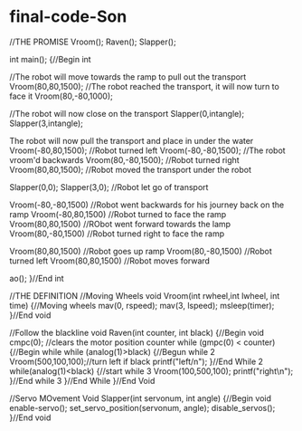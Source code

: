 # final-code-Son

//THE PROMISE
Vroom();
Raven();
Slapper();

int main();
{//Begin int

//The robot will move towards the ramp to pull out the transport
Vroom(80,80,1500);
//The robot reached the transport, it will now turn to face it
Vroom(80,-80,1000);

//The robot will now close on the transport
Slapper(0,intangle);
Slapper(3,intangle);

The robot will now pull the transport and place in under the water
Vroom(-80,80,1500);
//Robot turned left
Vroom(-80,-80,1500);
//The robot vroom'd backwards
Vroom(80,-80,1500);
//Robot turned right
Vroom(80,80,1500);
//Robot moved the transport under the robot

Slapper(0,0);
Slapper(3,0);
//Robot let go of transport

Vroom(-80,-80,1500)
//Robot went backwards for his journey back on the ramp
Vroom(-80,80,1500)
//Robot turned to face the ramp
Vroom(80,80,1500)
//RObot went forward towards the lamp
Vroom(80,-80,1500)
//Robot turned right to face the ramp

Vroom(80,80,1500)
//Robot goes up ramp
Vroom(80,-80,1500)
//Robot turned left
Vroom(80,80,1500)
//Robot moves forward



ao();
}//End int

//THE DEFINITION
//Moving Wheels
void Vroom(int rwheel,int lwheel, int time)
{//Moving wheels
  mav(0, rspeed);
  mav(3, lspeed);
  msleep(timer);
  }//End void

//Follow the blackline
void Raven(int counter, int black)
{//Begin void
  cmpc(0); //clears the motor position counter while (gmpc(0) < counter)
  {//Begin while
  while (analog(1)>black)
    {//Begun while 2
      Vroom(500,100,100);//turn left if black
      printf("left/n");
    }//End While 2
    while(analog(1)<black)
    {//start while 3
      Vroom(100,500,100);
      printf("right\n");
    }//End while 3
  }//End While
}//End Void

//Servo MOvement
Void Slapper(int servonum, int angle)
{//Begin void
  enable-servo();
  set_servo_position(servonum, angle);
  disable_servos();
}//End void

